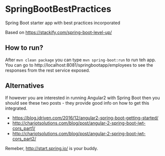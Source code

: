 # SpringBootBestPractices
Spring Boot starter app with best practices incorporated

Based on https://stackify.com/spring-boot-level-up/

## How to run?
After `mvn clean package` you can type `mvn spring-boot:run` to run teh app.
You can go to http://localhost:8081/springbootapp/employees to see the responses from the rest service exposed.


## Alternatives
If however you are interested in running Angular2 with Spring Boot then you should see these two posts -  they provide good info on how to get this integrated.
* https://blog.jdriven.com/2016/12/angular2-spring-boot-getting-started/
* http://chariotsolutions.com/blog/post/angular-2-spring-boot-jwt-cors_part1/
* http://chariotsolutions.com/blog/post/angular-2-spring-boot-jwt-cors_part2/

Remeber, http://start.spring.io/ is your buddy.
